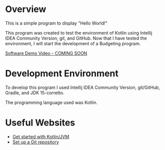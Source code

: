 # Overview

This is a simple program to display "Hello World!" 

This program was created to test the environment of Kotlin using Intellij IDEA Community Version, git, and GitHub. Now that I have tested the environment, I will start the development of a Budgeting program. 

[Software Demo Video - COMING SOON](http://youtube.com)

# Development Environment

To develop this program I used Intellij IDEA Community Version, git/GitHub, Gradle, and JDK 15-corretto.

The programming language used was Kotlin.
# Useful Websites

* [Get started with Kotlin/JVM](https://kotlinlang.org/docs/jvm-get-started.html)
* [Set up a Git repository](https://www.jetbrains.com/help/idea/set-up-a-git-repository.html)